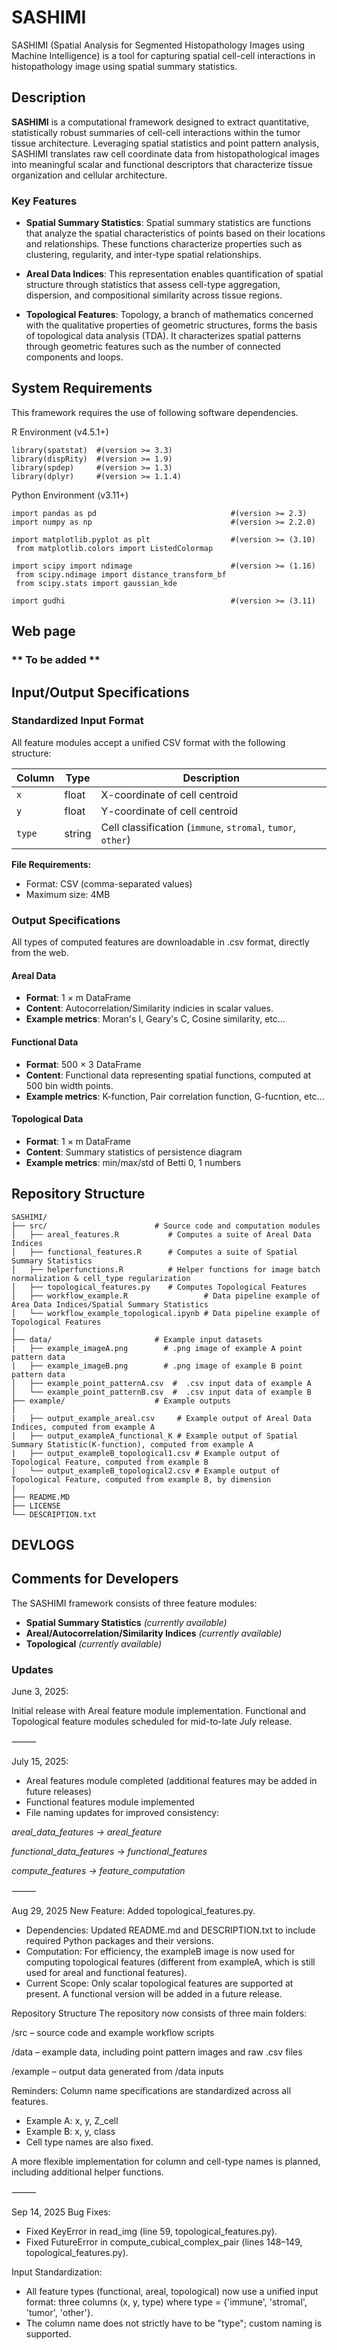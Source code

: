 # SASHIMI
SASHIMI (Spatial Analysis for Segmented Histopathology Images using Machine Intelligence) is a tool for capturing spatial cell-cell interactions in histopathology image using spatial summary statistics.

## Description
**SASHIMI** is a computational framework designed to extract quantitative, statistically robust summaries of cell-cell interactions within the tumor tissue architecture. Leveraging spatial statistics and point pattern analysis, SASHIMI translates raw cell coordinate data from histopathological images into meaningful scalar and functional descriptors that characterize tissue organization and cellular architecture.

### Key Features

- **Spatial Summary Statistics**: Spatial summary statistics are functions that analyze the spatial characteristics of points based on their locations and relationships. These functions characterize properties such as clustering, regularity, and inter-type spatial relationships.

- **Areal Data Indices**: This representation enables quantification of spatial structure through statistics that assess cell-type aggregation, dispersion, and compositional similarity across tissue regions.

- **Topological Features**: Topology, a branch of mathematics concerned with the qualitative properties of geometric structures, forms the basis of topological data analysis (TDA). It characterizes spatial patterns through geometric features such as the number of connected components and loops. 


## System Requirements
This framework requires the use of following software dependencies. 

R Environment (v4.5.1+)
```{r}
library(spatstat)  #(version >= 3.3)
library(dispRity)  #(version >= 1.9)
library(spdep)     #(version >= 1.3)
library(dplyr)     #(version >= 1.1.4)
```

Python Environment (v3.11+)
```{python}
import pandas as pd                              #(version >= 2.3)
import numpy as np                               #(version >= 2.2.0)

import matplotlib.pyplot as plt                  #(version >= (3.10)
 from matplotlib.colors import ListedColormap

import scipy import ndimage                      #(version >= (1.16)
 from scipy.ndimage import distance_transform_bf
 from scipy.stats import gaussian_kde

import gudhi                                     #(version >= (3.11)

```
## Web page
### ** To be added ** 


## Input/Output Specifications
### Standardized Input Format

All feature modules accept a unified CSV format with the following structure:

| Column | Type | Description |
|--------|------|-------------|
| `x` | float | X-coordinate of cell centroid |
| `y` | float | Y-coordinate of cell centroid |
| `type` | string | Cell classification (`immune`, `stromal`, `tumor`, `other`) |

**File Requirements:**
- Format: CSV (comma-separated values)
- Maximum size: 4MB

### Output Specifications
All types of computed features are downloadable in .csv format, directly from the web.

#### Areal Data  
- **Format**: 1 × m DataFrame
- **Content**: Autocorrelation/Similarity indicies in scalar values.
- **Example metrics**: Moran's I, Geary's C, Cosine similarity, etc...
  
#### Functional Data  
- **Format**: 500 × 3 DataFrame
- **Content**: Functional data representing spatial functions, computed at 500 bin width points.
- **Example metrics**: K-function, Pair correlation function, G-fucntion, etc...

#### Topological Data  
- **Format**: 1 × m DataFrame
- **Content**: Summary statistics of persistence diagram
- **Example metrics**: min/max/std of Betti 0, 1 numbers

## Repository Structure

```
SASHIMI/
├── src/                        # Source code and computation modules
│   ├── areal_features.R           # Computes a suite of Areal Data Indices
│   ├── functional_features.R      # Computes a suite of Spatial Summary Statistics
│   ├── helperfunctions.R          # Helper functions for image batch normalization & cell_type regularization
│   ├── topological_features.py    # Computes Topological Features
│   ├── workflow_example.R                 # Data pipeline example of Area Data Indices/Spatial Summary Statistics
│   └── workflow_example_topological.ipynb # Data pipeline example of Topological Features
|
├── data/                       # Example input datasets
|   ├── example_imageA.png        # .png image of example A point pattern data
|   ├── example_imageB.png        # .png image of example B point pattern data
│   ├── example_point_patternA.csv  #  .csv input data of example A     
│   └── example_point_patternB.csv  #  .csv input data of example B      
├── example/                    # Example outputs
|
|   ├── output_example_areal.csv     # Example output of Areal Data Indices, computed from example A
|   ├── output_exampleA_functional_K # Example output of Spatial Summary Statistic(K-function), computed from example A
|   ├── output_exampleB_topological1.csv # Example output of Topological Feature, computed from example B
│   └── output_exampleB_topological2.csv # Example output of Topological Feature, computed from example B, by dimension
|
├── README.MD
├── LICENSE
└── DESCRIPTION.txt
```


## DEVLOGS

## Comments for Developers

The SASHIMI framework consists of three feature modules:

- **Spatial Summary Statistics** *(currently available)*
- **Areal/Autocorrelation/Similarity Indices** *(currently available)*
- **Topological** *(currently available)*

### Updates
June 3, 2025: 

Initial release with Areal feature module implementation. Functional and Topological feature modules scheduled for mid-to-late July release.

⸻

July 15, 2025:

- Areal features module completed (additional features may be added in future releases)
- Functional features module implemented
- File naming updates for improved consistency:

 *areal_data_features → areal_feature*
 
 *functional_data_features → functional_features*
 
 *compute_features → feature_computation* 
 
⸻

Aug 29, 2025
New Feature: Added topological_features.py.
- Dependencies: Updated README.md and DESCRIPTION.txt to include required Python packages and their versions.
- Computation: For efficiency, the exampleB image is now used for computing topological features (different from exampleA, which is still used for areal and functional features).
- Current Scope: Only scalar topological features are supported at present. A functional version will be added in a future release.

Repository Structure
The repository now consists of three main folders:

/src – source code and example workflow scripts

/data – example data, including point pattern images and raw .csv files

/example – output data generated from /data inputs

Reminders:
Column name specifications are standardized across all features.
- Example A: x, y, Z_cell
- Example B: x, y, class
- Cell type names are also fixed.
  
A more flexible implementation for column and cell-type names is planned, including additional helper functions.

⸻

Sep 14, 2025
Bug Fixes:
- Fixed KeyError in read_img (line 59, topological_features.py).
- Fixed FutureError in compute_cubical_complex_pair (lines 148–149, topological_features.py).

Input Standardization:
- All feature types (functional, areal, topological) now use a unified input format: three columns (x, y, type) where type = {'immune', 'stromal', 'tumor', 'other'}.
- The column name does not strictly have to be "type"; custom naming is supported.
